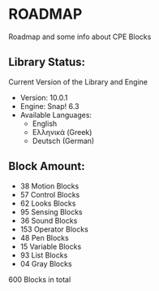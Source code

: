 # ROADMAP

Roadmap and some info about CPE Blocks

## Library Status:
Current Version of the Library and Engine
- Version: 10.0.1
- Engine: Snap! 6.3
- Available Languages:
  - English
  - Ελληνικά (Greek)
  - Deutsch (German)

## Block Amount:
- 38 Motion Blocks
- 57 Control Blocks
- 62 Looks Blocks
- 95 Sensing Blocks
- 36 Sound Blocks
- 153 Operator Blocks
- 48 Pen Blocks
- 15 Variable Blocks
- 93 List Blocks
- 04 Gray Blocks

600 Blocks in total
